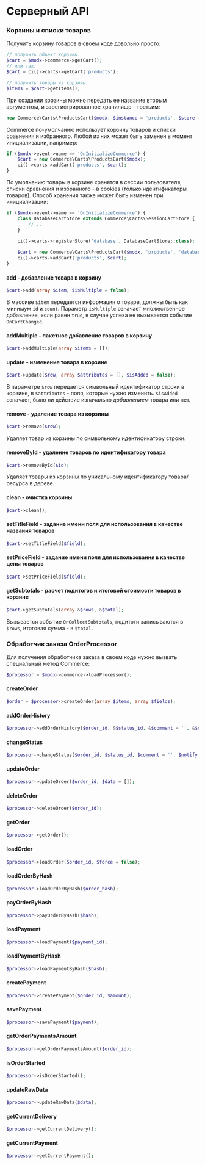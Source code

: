 # Серверный API

### Корзины и списки товаров

Получить корзину товаров в своем коде довольно просто:
```php
// получить объект корзины:
$cart = $modx->commerce->getCart();
// или так:
$cart = ci()->carts->getCart('products');

// получить товары из корзины:
$items = $cart->getItems();
```

При создании корзины можно передать ее название вторым аргументом, и зарегистрированное хранилище - третьим:
```php
new Commerce\Carts\ProductsCart($modx, $instance = 'products', $store = 'session');
```

Commerce по-умолчанию использует корзину товаров и списки сравнения и избранного. Любой из них может быть заменен в момент инициализации, например:
```php
if ($modx->event->name == 'OnInitializeCommerce') {
    $cart = new Commerce\Carts\ProductsCart($modx);
    ci()->carts->addCart('products', $cart);
}
```

По умолчанию товары в корзине хранятся в сессии пользователя, списки сравнения и избранного - в cookies (только идентификаторы товаров). Способ хранения также может быть изменен при инициализации:
```php
if ($modx->event->name == 'OnInitializeCommerce') {
    class DatabaseCartStore extends Commerce\Carts\SessionCartStore {
        // ...
    }

    ci()->carts->registerStore('database', DatabaseCartStore::class);
    
    $cart = new Commerce\Carts\ProductsCart($modx, 'products', 'database');
    ci()->carts->addCart('products', $cart);
}
```

#### add - добавление товара в корзину
```php
$cart->add(array $item, $isMultiple = false);
```
В массиве `$item` передается информация о товаре, должны быть как минимум `id` и `count`. Параметр `isMultiple` означает множественное добавление, если равен `true`, в случае успеха не вызывается событие `OnCartChanged`.

#### addMultiple - пакетное добавление товаров в корзину
```php
$cart->addMultiple(array $items = []);
```

#### update - изменение товара в корзине
```php
$cart->update($row, array $attributes = [], $isAdded = false);
```
В параметре `$row` передается символьный идентификатор строки в корзине, в `$attributes` - поля, которые нужно изменить. `$isAdded` означает, было ли действие изначально <i>добавлением</i> товара или нет.

#### remove - удаление товара из корзины
```php
$cart->remove($row);
```
Удаляет товар из корзины по символьному идентификатору строки.

#### removeById - удаление товаров по идентификатору товара
```php
$cart->removeById($id);
```
Удаляет товары из корзины по уникальному идентификатору товара/ресурса в дереве.

#### clean - очистка корзины
```php
$cart->clean();
```

#### setTitleField - задание имени поля для использования в качестве названия товаров
```php
$cart->setTitleField($field);
```

#### setPriceField - задание имени поля для использования в качестве цены товаров
```php
$cart->setPriceField($field);
```

#### getSubtotals - расчет подитогов и итоговой стоимости товаров в корзине
```php
$cart->getSubtotals(array &$rows, &$total);
```
Вызывается событие `OnCollectSubtotals`, подитоги записываются в `$rows`, итоговая сумма - в `$total`.

### Обработчик заказа OrderProcessor

Для получения обработчика заказа в своем коде нужно вызвать специальный метод Commerce:
```php
$processor = $modx->commerce->loadProcessor();
```

#### createOrder
```php
$order = $processor->createOrder(array $items, array $fields);
```

#### addOrderHistory
```php
$processor->addOrderHistory($order_id, &$status_id, &$comment = '', &$notify = false);
```
#### changeStatus
```php
$processor->changeStatus($order_id, $status_id, $comment = '', $notify = false, $template = null);
```
#### updateOrder
```php
$processor->updateOrder($order_id, $data = []);
```
#### deleteOrder
```php
$processor->deleteOrder($order_id);
```
#### getOrder
```php
$processor->getOrder();
```
#### loadOrder
```php
$processor->loadOrder($order_id, $force = false);
```
#### loadOrderByHash
```php
$processor->loadOrderByHash($order_hash);
```
#### payOrderByHash
```php
$processor->payOrderByHash($hash);
```
#### loadPayment
```php
$processor->loadPayment($payment_id);
```
#### loadPaymentByHash
```php
$processor->loadPaymentByHash($hash);
```
#### createPayment
```php
$processor->createPayment($order_id, $amount);
```
#### savePayment
```php
$processor->savePayment($payment);
```
#### getOrderPaymentsAmount
```php
$processor->getOrderPaymentsAmount($order_id);
```
#### isOrderStarted
```php
$processor->isOrderStarted();
```
#### updateRawData
```php
$processor->updateRawData($data);
```
#### getCurrentDelivery
```php
$processor->getCurrentDelivery();
```
#### getCurrentPayment
```php
$processor->getCurrentPayment();
```
